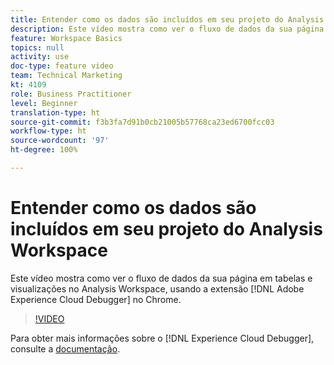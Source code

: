 ```yaml
---
title: Entender como os dados são incluídos em seu projeto do Analysis Workspace
description: Este vídeo mostra como ver o fluxo de dados da sua página em tabelas e visualizações no Analysis Workspace usando a extensão Adobe Experience Cloud Debugger no Chrome.
feature: Workspace Basics
topics: null
activity: use
doc-type: feature video
team: Technical Marketing
kt: 4109
role: Business Practitioner
level: Beginner
translation-type: ht
source-git-commit: f3b3fa7d91b0cb21005b57768ca23ed6700fcc03
workflow-type: ht
source-wordcount: '97'
ht-degree: 100%

---
```



# Entender como os dados são incluídos em seu projeto do Analysis Workspace

Este vídeo mostra como ver o fluxo de dados da sua página em tabelas e visualizações no Analysis Workspace, usando a extensão [!DNL Adobe Experience Cloud Debugger] no Chrome.

>[!VIDEO](https://video.tv.adobe.com/v/31072/?quality=12)

Para obter mais informações sobre o [!DNL Experience Cloud Debugger], consulte a [documentação](https://experienceleague.adobe.com/docs/debugger/using/experience-cloud-debugger.html?lang=pt-BR).
